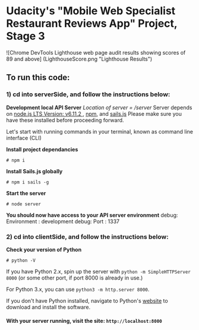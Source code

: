 # Udacity's "Mobile Web Specialist Restaurant Reviews App" Project, Stage 3

![Chrome DevTools Lighthouse web page audit results showing scores of 89 and above] (LighthouseScore.png "Lighthouse Results")

## To run this code:

### 1) cd into serverSide, and follow the instructions below:

**Development local API Server**
_Location of server = /server_
Server depends on [node.js LTS Version: v6.11.2 ](https://nodejs.org/en/download/), [npm](https://www.npmjs.com/get-npm), and [sails.js](http://sailsjs.com/)
Please make sure you have these installed before proceeding forward.

Let's start with running commands in your terminal, known as command line interface (CLI)

**Install project dependancies**
```Install project dependancies
# npm i
```
**Install Sails.js globally**
```Install sails global
# npm i sails -g
```
**Start the server**
```Start server
# node server
```
**You should now have access to your API server environment**
debug: Environment : development
debug: Port        : 1337

### 2) cd into clientSide, and follow the instructions below:

**Check your version of Python**
```Check your version of Python
# python -V
```

If you have Python 2.x, spin up the server with
`python -m SimpleHTTPServer 8000`
(or some other port, if port 8000 is already in use.)

For Python 3.x, you can use `python3 -m http.server 8000`.

If you don't have Python installed, navigate to Python's [website](https://www.python.org/) to download and install the software.

#### With your server running, visit the site: `http://localhost:8000`

